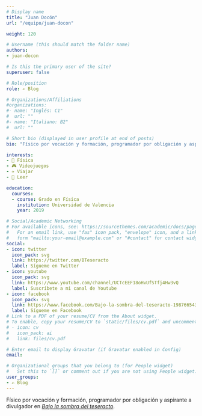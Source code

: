 ```yaml
---
# Display name
title: "Juan Docón"
url: "/equipo/juan-docon"

weight: 120

# Username (this should match the folder name)
authors:
- juan-docon

# Is this the primary user of the site?
superuser: false

# Role/position
role: ✍️ Blog

# Organizations/Affiliations
#organizations:
#- name: "Inglés: C1"
#  url: ""
#- name: "Italiano: B2"
#  url: ""  

# Short bio (displayed in user profile at end of posts)
bio: "Físico por vocación y formación, programador por obligación y aspirante a divulgador en [*Bajo la sombra del teseracto*](https://twitter.com/BTeseracto)."

interests:
- 🧲 Física
- 🎮 Videojuegos
- ✈️ Viajar
- 📖 Leer

education:
  courses:
  - course: Grado en Física
    institution: Universidad de Valencia
    year: 2019  

# Social/Academic Networking
# For available icons, see: https://sourcethemes.com/academic/docs/page-builder/#icons
#   For an email link, use "fas" icon pack, "envelope" icon, and a link in the
#   form "mailto:your-email@example.com" or "#contact" for contact widget.
social:
- icon: twitter
  icon_pack: svg
  link: https://twitter.com/BTeseracto
  label: Sígueme en Twitter
- icon: youtube
  icon_pack: svg
  link: https://www.youtube.com/channel/UCTcEEF18oHvUfSTfj4Hw3vQ
  label: Suscríbete a mi canal de Youtube
- icon: facebook
  icon_pack: svg
  link: https://www.facebook.com/Bajo-la-sombra-del-teseracto-1987665438194990/
  label: Sígueme en Facebook  
# Link to a PDF of your resume/CV from the About widget.
# To enable, copy your resume/CV to `static/files/cv.pdf` and uncomment the lines below.
# - icon: cv
#   icon_pack: ai
#   link: files/cv.pdf

# Enter email to display Gravatar (if Gravatar enabled in Config)
email:

# Organizational groups that you belong to (for People widget)
#   Set this to `[]` or comment out if you are not using People widget.
user_groups:
- ✍️ Blog
---
```


Físico por vocación y formación, programador por obligación y aspirante a divulgador en [*Bajo la sombra del teseracto*](https://twitter.com/BTeseracto).
